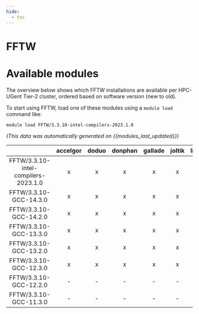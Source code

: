 ```yaml
---
hide:
  - toc
---
```


FFTW
====

# Available modules


The overview below shows which FFTW installations are available per HPC-UGent Tier-2 cluster, ordered based on software version (new to old).

To start using FFTW, load one of these modules using a `module load` command like:

```shell
module load FFTW/3.3.10-intel-compilers-2023.1.0
```

*(This data was automatically generated on {{modules_last_updated}})*

| |accelgor|doduo|donphan|gallade|joltik|litleo|shinx|
| :---: | :---: | :---: | :---: | :---: | :---: | :---: | :---: |
|FFTW/3.3.10-intel-compilers-2023.1.0|x|x|x|x|x|x|x|
|FFTW/3.3.10-GCC-14.3.0|x|x|x|x|x|x|x|
|FFTW/3.3.10-GCC-14.2.0|x|x|x|x|x|x|x|
|FFTW/3.3.10-GCC-13.3.0|x|x|x|x|x|x|x|
|FFTW/3.3.10-GCC-13.2.0|x|x|x|x|x|x|x|
|FFTW/3.3.10-GCC-12.3.0|x|x|x|x|x|x|x|
|FFTW/3.3.10-GCC-12.2.0|-|-|-|-|-|x|x|
|FFTW/3.3.10-GCC-11.3.0|-|-|-|-|-|x|x|
